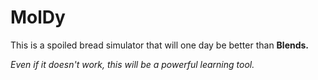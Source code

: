 # MolDy

This is a spoiled bread simulator that will one day be better than **Blends.**

*Even if it doesn't work, this will be a powerful learning tool.*
